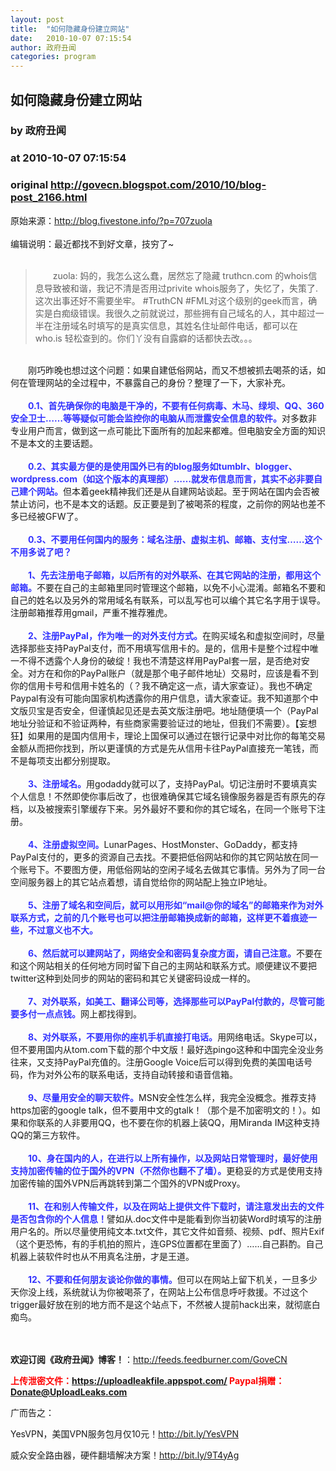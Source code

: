 ```yaml
---
layout: post
title:  "如何隐藏身份建立网站"
date:   2010-10-07 07:15:54
author: 政府丑闻
categories: program
---
```


## 如何隐藏身份建立网站
### by 政府丑闻
### at 2010-10-07 07:15:54
### original <http://govecn.blogspot.com/2010/10/blog-post_2166.html>

<div>原始来源：<a href="http://blog.fivestone.info/?p=707zuola">http://blog.fivestone.info/?p=707zuola</a><br><br>编辑说明：最近都找不到好文章，技穷了~<br><br><blockquote>　　zuola: 妈的，我怎么这么蠢，居然忘了隐藏 truthcn.com 的whois信息导致被和谐，我记不清是否用过privite whois服务了，失忆了，失策了.这次出事还好不需要坐牢。 #TruthCN #FML对这个级别的geek而言，确实是白痴级错误。我很久之前就说过，那些拥有自己域名的人，其中超过一半在注册域名时填写的是真实信息，其姓名住址邮件电话，都可以在 who.is 轻松查到的。你们丫没有自露癖的话都快去改。。。<br></blockquote><br>　　刚巧昨晚也想过这个问题：如果自建低俗网站，而又不想被抓去喝茶的话，如何在管理网站的全过程中，不暴露自己的身份？整理了一下，大家补充。<br><font color="#3333ff"><b><br>　　0.1、首先确保你的电脑是干净的，不要有任何病毒、木马、绿坝、QQ、360安全卫士……等等疑似可能会监控你的电脑从而泄露安全信息的软件。</b></font>对多数非专业用户而言，做到这一点可能比下面所有的加起来都难。但电脑安全方面的知识不是本文的主要话题。<br><br>　<font color="#3333ff"><b>　0.2、其实最方便的是使用国外已有的blog服务如tumblr、blogger、wordpress.com（如这个版本的真理部）……就发布信息而言，其实不必非要自己建个网站。</b></font>但本着geek精神我们还是从自建网站谈起。至于网站在国内会否被禁止访问，也不是本文的话题。反正要是到了被喝茶的程度，之前你的网站也差不多已经被GFW了。<br><br>　<font color="#3333ff"><b>　0.3、不要用任何国内的服务：域名注册、虚拟主机、邮箱、支付宝……这个不用多说了吧？</b></font><br><br><font color="#3333ff"><b>　　1、先去注册电子邮箱，以后所有的对外联系、在其它网站的注册，都用这个邮箱。</b></font>不要在自己的主邮箱里同时管理这个邮箱，以免不小心混淆。邮箱名不要和自己的姓名以及另外的常用域名有联系，可以乱写也可以编个其它名字用于误导。注册邮箱推荐用gmail，严重不推荐雅虎。<br><br>　　<font color="#3333ff"><b>2、注册PayPal，作为唯一的对外支付方式。</b></font>在购买域名和虚拟空间时，尽量选择那些支持PayPal支付，而不用填写信用卡的。是的，信用卡是整个过程中唯一不得不透露个人身份的破绽！我也不清楚这样用PayPal套一层，是否绝对安全。对方在和你的PayPal账户（就是那个电子邮件地址）交易时，应该是看不到你的信用卡号和信用卡姓名的（？我不确定这一点，请大家查证）。我也不确定Paypal有没有可能向国家机构透露你的用户信息，请大家查证。我不知道那个中文版贝宝是否安全，但谨慎起见还是去英文版注册吧。地址随便填一个（PayPal地址分验证和不验证两种，有些商家需要验证过的地址，但我们不需要）。【妄想狂】如果用的是国内信用卡，理论上国保可以通过在银行记录中对比你的每笔交易金额从而把你找到，所以更谨慎的方式是先从信用卡往PayPal直接充一笔钱，而不是每项支出都分别提取。<br><br>　　<font color="#3333ff"><b>3、注册域名。</b></font>用godaddy就可以了，支持PayPal。切记注册时不要填真实个人信息！不然即使你事后改了，也很难确保其它域名镜像服务器是否有原先的存档，以及被搜索引擎缓存下来。另外最好不要和你的其它域名，在同一个账号下注册。<br><br>　　<font color="#3333ff"><b>4、注册虚拟空间。</b></font>LunarPages、HostMonster、GoDaddy，都支持PayPal支付的，更多的资源自己去找。不要把低俗网站和你的其它网站放在同一个账号下。不要图方便，用低俗网站的空闲子域名去做其它事情。另外为了同一台空间服务器上的其它站点着想，请自觉给你的网站配上独立IP地址。<br><br>　<font color="#3333ff"><b>　5、注册了域名和空间后，就可以用形如“mail@你的域名”的邮箱来作为对外联系方式，之前的几个账号也可以把注册邮箱换成新的邮箱，这样更不着痕迹一些，不过意义也不大。</b></font><br><br>　<font color="#3333ff"><b>　6、然后就可以建网站了，网络安全和密码复杂度方面，请自己注意。</b></font>不要在和这个网站相关的任何地方同时留下自己的主网站和联系方式。顺便建议不要把twitter这种到处同步的网站的密码和其它关键密码设成一样的。<br><br>　　<font color="#3333ff"><b>7、对外联系，如美工、翻译公司等，选择那些可以PayPal付款的，尽管可能要多付一点点钱。</b></font>网上都找得到。<br><br>　　<font color="#3333ff"><b>8、对外联系，不要用你的座机手机直接打电话。</b></font>用网络电话。Skype可以，但不要用国内从tom.com下载的那个中文版！最好选pingo这种和中国完全没业务往来，又支持PayPal充值的。注册Google Voice后可以得到免费的美国电话号码，作为对外公布的联系电话，支持自动转接和语音信箱。<br><br>　<font color="#3333ff"><b>　9、尽量用安全的聊天软件。</b></font>MSN安全性怎么样，我完全没概念。推荐支持https加密的google talk，但不要用中文的gtalk！（那个是不加密明文的！）。如果和你联系的人非要用QQ，也不要在你的机器上装QQ，用Miranda IM这种支持QQ的第三方软件。<br><br>　<font color="#3333ff"><b>　10、身在国内的人，在进行以上所有操作，以及网站日常管理时，最好使用支持加密传输的位于国外的VPN（不然你也翻不了墙）。</b></font>更稳妥的方式是使用支持加密传输的国外VPN后再跳转到第二个国外的VPN或Proxy。<br><br>　　<font color="#3333ff"><b>11、在和别人传输文件，以及在网站上提供文件下载时，请注意发出去的文件是否包含你的个人信息！</b></font>譬如从.doc文件中是能看到你当初装Word时填写的注册用户名的。所以尽量使用纯文本.txt文件，其它文件如音频、视频、pdf、照片Exif（这个更恐怖，有的手机拍的照片，连GPS位置都在里面了）……自己斟酌。自己机器上装软件时也从不用真名注册，才是王道。<br><br>　<font color="#3333ff"><b>　12、不要和任何朋友谈论你做的事情。</b></font>但可以在网站上留下机关，一旦多少天你没上线，系统就认为你被喝茶了，在网站上公布信息呼吁救援。不过这个trigger最好放在别的地方而不是这个站点下，不然被人提前hack出来，就彻底白痴鸟。<br><br><br></div><div><p></p>
<b>欢迎订阅《政府丑闻》博客！</b>：<a href="http://bit.ly/Govecn">http://feeds.feedburner.com/GoveCN</a>  
<p></p>
<b><font color="red">上传泄密文件：<a href="http://bit.ly/UploadLeaks">https://uploadleakfile.appspot.com/</a>  Paypal捐赠：<a href="mailto:Donate@UploadLeaks.com">Donate@UploadLeaks.com</a></font></b>
<p></p>
广而告之：
<p></p>
YesVPN，美国VPN服务包月仅10元！<a href="http://bit.ly/YesVPN">http://bit.ly/YesVPN</a>
<p></p>
威众安全路由器，硬件翻墙解决方案！<a href="http://bit.ly/9T4yAg">http://bit.ly/9T4yAg</a><img width="1" height="1" src="https://blogger.googleusercontent.com/tracker/5836956241912134551-3729701631450843206?l=govecn.blogspot.com" alt=""></div><img src="http://feeds.feedburner.com/~r/GoveCN/~4/4eOeg1QyO7I" height="1" width="1">